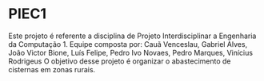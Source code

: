 # PIEC1
Este projeto é referente a disciplina de Projeto Interdisciplinar a Engenharia da Computação 1.
Equipe composta por: Cauã Venceslau, Gabriel Alves, João Victor Bione, Luís Felipe, Pedro Ivo Novaes, Pedro Marques, Vinícius Rodrigeus
O objetivo desse projeto é organizar o abastecimento de cisternas em zonas rurais.
